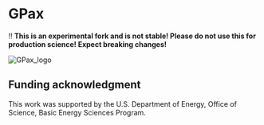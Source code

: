 # GPax

‼️  **This is an experimental fork and is not stable! Please do not use this for production science! Expect breaking changes!**

![GPax_logo](https://github.com/ziatdinovmax/gpax/assets/34245227/f2117b9d-d64b-4e48-9b91-e5c7f220b866)

## Funding acknowledgment
This work was supported by the U.S. Department of Energy, Office of Science, Basic Energy Sciences Program.
